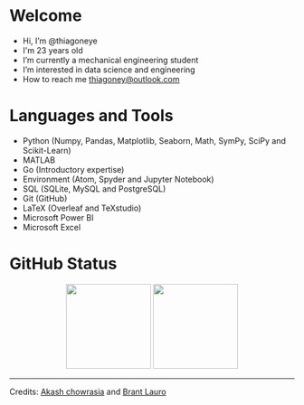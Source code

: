 # Welcome

- Hi, I’m @thiagoneye
- I'm 23 years old
- I’m currently a mechanical engineering student
- I’m interested in data science and engineering
- How to reach me thiagoney@outlook.com

# Languages and Tools

- Python (Numpy, Pandas, Matplotlib, Seaborn, Math, SymPy, SciPy and Scikit-Learn)
- MATLAB
- Go (Introductory expertise)
- Environment (Atom, Spyder and Jupyter Notebook)
- SQL (SQLite, MySQL and PostgreSQL)
- Git (GitHub)
- LaTeX (Overleaf and TeXstudio)
- Microsoft Power BI
- Microsoft Excel

# GitHub Status

<p align= "center">
  <img height= "150" src="https://github-readme-stats.vercel.app/api?username=thiagoneye&theme=react&show_icons=true&include_all_commits=true" />
  <img height= "150" src="https://github-readme-stats.vercel.app/api/top-langs/?username=thiagoneye&theme=react&layout=compact" />
</p>

---

Credits: [Akash chowrasia](https://github.com/Akash-chowrasia) and [Brant Lauro](https://github.com/BrantLauro) 

<!---
thiagoneye/thiagoneye is a ✨ special ✨ repository because its `README.md` (this file) appears on your GitHub profile.
You can click the Preview link to take a look at your changes.
--->
